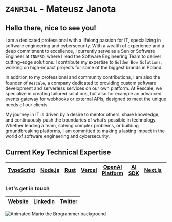 # `Z4NR34L` - Mateusz Janota
## Hello there, nice to see you!

I am a dedicated professional with a lifelong passion for IT, specializing in software engineering and cybersecurity. With a wealth of experience and a deep commitment to excellence, I currently serve as a Senior Software Engineer at `INNPRO`, where I lead the Software Engineering Team to deliver cutting-edge solutions. I contribute my expertise to `Golden Bow Solutions`, working on high-impact projects for some of the biggest brands in Poland.

In addition to my professional and community contributions, I am also the founder of `Rescale`, a company dedicated to providing custom software development and serverless services on our own platform. At Rescale, we specialize in creating tailored solutions, but also for example an advanced events gateway for webhooks or external APIs, designed to meet the unique needs of our clients.

My journey in IT is driven by a desire to mentor others, share knowledge, and continuously push the boundaries of what’s possible in technology. Whether leading a team, solving complex problems, or building groundbreaking platforms, I am committed to making a lasting impact in the world of software engineering and cybersecurity.

## Current Key Technical Expertise

| [TypeScript](https://www.typescriptlang.org/) | [Node.js](https://nodejs.org/) | [Rust](https://www.rust-lang.org/) | [Vercel](https://vercel.com) | [OpenAI Platform](https://platform.openai.com) | [AI SDK](https://sdk.vercel.ai) | [Next.js](https://nextjs.org/) | [TailwindCSS](https://tailwindcss.com/) |
| ---- | ---- | ---- | ---- | ---- | ---- | ---- | ---- |

### Let's get in touch

| [Website](https://www.zanreal.net) | [Linkedin](https://www.linkedin.com/in/zanreal/) | [Twitter](https://twitter.com/z4nr34l) |
| ------ | ------- | -------- |

![Animated Mario the Brogrammer background](./assets/mario_bg.gif)